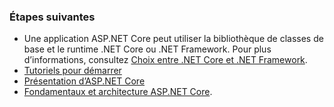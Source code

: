 ### <a name="next-steps"></a>Étapes suivantes

* Une application ASP.NET Core peut utiliser la bibliothèque de classes de base et le runtime .NET Core ou .NET Framework. Pour plus d’informations, consultez [Choix entre .NET Core et .NET Framework](/dotnet/articles/standard/choosing-core-framework-server).
* [Tutoriels pour démarrer](xref:tutorials/index)
* [Présentation d’ASP.NET Core](xref:index) 
* [Fondamentaux et architecture ASP.NET Core](xref:fundamentals/index).